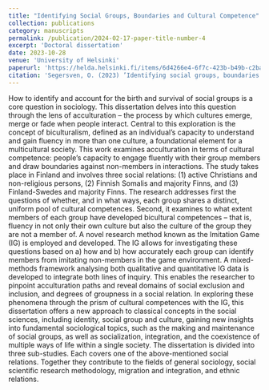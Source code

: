 ```yaml
---
title: "Identifying Social Groups, Boundaries and Cultural Competence"
collection: publications
category: manuscripts
permalink: /publication/2024-02-17-paper-title-number-4
excerpt: 'Doctoral dissertation' 
date: 2023-10-28
venue: 'University of Helsinki'
paperurl: 'https://helda.helsinki.fi/items/6d4266e4-6f7c-423b-b49b-c2ba24b9658d'
citation: 'Segersven, O. (2023) ’Identifying social groups, boundaries and cultural competence: An Imitation Game inquiry’, academic dissertation, University of Helsinki'
---
```


How to identify and account for the birth and survival of social groups is a core question in sociology. This dissertation delves into this question through the lens of acculturation – the process by which cultures emerge, merge or fade when people interact. Central to this exploration is the concept of biculturalism, defined as an individual’s capacity to understand and gain fluency in more than one culture, a foundational element for a multicultural society. This work examines acculturation in terms of cultural competence: people’s capacity to engage fluently with their group members and draw boundaries against non-members in interactions. The study takes place in Finland and involves three social relations: (1) active Christians and non-religious persons, (2) Finnish Somalis and majority Finns, and (3) Finland-Swedes and majority Finns. The research addresses first the questions of whether, and in what ways, each group shares a distinct, uniform pool of cultural competences. Second, it examines to what extent members of each group have developed bicultural competences – that is, fluency in not only their own culture but also the culture of the group they are not a member of. A novel research method known as the Imitation Game (IG) is employed and developed. The IG allows for investigating these questions based on a) how and b) how accurately each group can identify members from imitating non-members in the game environment. A mixed-methods framework analysing both qualitative and quantitative IG data is developed to integrate both lines of inquiry. This enables the researcher to pinpoint acculturation paths and reveal domains of social exclusion and inclusion, and degrees of groupness in a social relation. In exploring these phenomena through the prism of cultural competences with the IG, this dissertation offers a new approach to classical concepts in the social sciences, including identity, social group and culture, gaining new insights into fundamental sociological topics, such as the making and maintenance of social groups, as well as socialization, integration, and the coexistence of multiple ways of life within a single society. The dissertation is divided into three sub-studies. Each covers one of the above-mentioned social relations. Together they contribute to the fields of general sociology, social scientific research methodology, migration and integration, and ethnic relations.